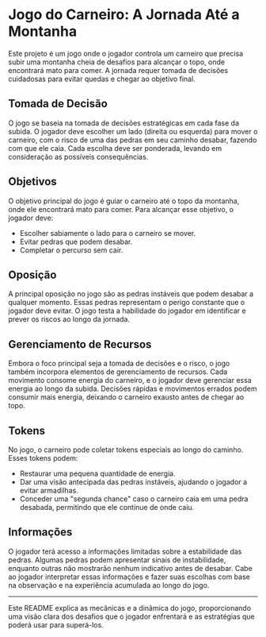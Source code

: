 # Jogo do Carneiro: A Jornada Até a Montanha

Este projeto é um jogo onde o jogador controla um carneiro que precisa subir uma montanha cheia de desafios para alcançar o topo, onde encontrará mato para comer. A jornada requer tomada de decisões cuidadosas para evitar quedas e chegar ao objetivo final.

## Tomada de Decisão

O jogo se baseia na tomada de decisões estratégicas em cada fase da subida. O jogador deve escolher um lado (direita ou esquerda) para mover o carneiro, com o risco de uma das pedras em seu caminho desabar, fazendo com que ele caia. Cada escolha deve ser ponderada, levando em consideração as possíveis consequências.

## Objetivos

O objetivo principal do jogo é guiar o carneiro até o topo da montanha, onde ele encontrará mato para comer. Para alcançar esse objetivo, o jogador deve:

- Escolher sabiamente o lado para o carneiro se mover.
- Evitar pedras que podem desabar.
- Completar o percurso sem cair.

## Oposição

A principal oposição no jogo são as pedras instáveis que podem desabar a qualquer momento. Essas pedras representam o perigo constante que o jogador deve evitar. O jogo testa a habilidade do jogador em identificar e prever os riscos ao longo da jornada.

## Gerenciamento de Recursos

Embora o foco principal seja a tomada de decisões e o risco, o jogo também incorpora elementos de gerenciamento de recursos. Cada movimento consome energia do carneiro, e o jogador deve gerenciar essa energia ao longo da subida. Decisões rápidas e movimentos errados podem consumir mais energia, deixando o carneiro exausto antes de chegar ao topo.

## Tokens

No jogo, o carneiro pode coletar tokens especiais ao longo do caminho. Esses tokens podem:

- Restaurar uma pequena quantidade de energia.
- Dar uma visão antecipada das pedras instáveis, ajudando o jogador a evitar armadilhas.
- Conceder uma "segunda chance" caso o carneiro caia em uma pedra desabada, permitindo que ele continue de onde caiu.

## Informações

O jogador terá acesso a informações limitadas sobre a estabilidade das pedras. Algumas pedras podem apresentar sinais de instabilidade, enquanto outras não mostrarão nenhum indicativo antes de desabar. Cabe ao jogador interpretar essas informações e fazer suas escolhas com base na observação e na experiência acumulada ao longo do jogo.

---

Este README explica as mecânicas e a dinâmica do jogo, proporcionando uma visão clara dos desafios que o jogador enfrentará e as estratégias que poderá usar para superá-los.
